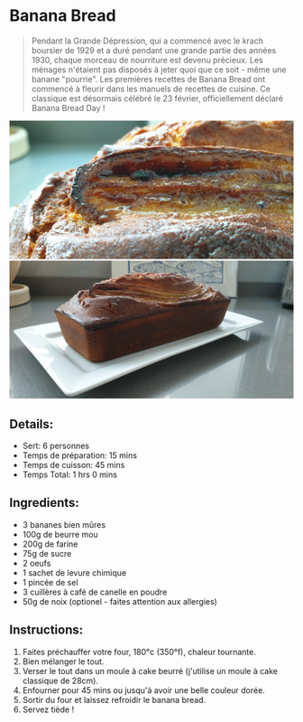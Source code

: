 # Banana Bread  

> Pendant la Grande Dépression, qui a commencé avec le krach boursier de 1929 et a duré pendant une grande partie des années 1930, chaque morceau de nourriture est devenu précieux. Les ménages n'étaient pas disposés à jeter quoi que ce soit - même une banane "pourrie". Les premières recettes de Banana Bread ont commencé à fleurir dans les manuels de recettes de cuisine. Ce classique est désormais célébré le 23 février, officiellement déclaré Banana Bread Day !  

![Banana Bread](https://github.com/anamorph/recettes/blob/main/photos/fr-dessert-banana_bread-01.jpg?raw=true)  
![Banana Bread](https://github.com/anamorph/recettes/blob/main/photos/fr-dessert-banana_bread-02.jpg?raw=true)  

## Details:
* Sert: 6 personnes  
* Temps de préparation:  15 mins  
* Temps de cuisson:  45 mins  
* Temps Total:  1 hrs 0 mins  

## Ingredients:  
* 3 bananes bien mûres  
* 100g de beurre mou  
* 200g de farine  
* 75g de sucre  
* 2 oeufs  
* 1 sachet de levure chimique  
* 1 pincée de sel  
* 3 cuillères à café de canelle en poudre  
* 50g de noix (optionel - faites attention aux allergies)  

##  Instructions:
1. Faites préchauffer votre four, 180°c (350°f), chaleur tournante.  
1. Bien mélanger le tout.  
1. Verser le tout dans un moule à cake beurré (j'utilise un moule à cake classique de 28cm).  
1. Enfourner pour 45 mins ou jusqu'à avoir une belle couleur dorée.  
1. Sortir du four et laissez refroidir le banana bread.  
1. Servez tiède !  
